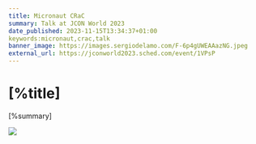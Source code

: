 ```yaml
---
title: Micronaut CRaC
summary: Talk at JCON World 2023
date_published: 2023-11-15T13:34:37+01:00
keywords:micronaut,crac,talk
banner_image: https://images.sergiodelamo.com/F-6p4gUWEAAazNG.jpeg
external_url: https://jconworld2023.sched.com/event/1VPsP
---
```


# [%title]

[%summary]

![]([%banner_image])